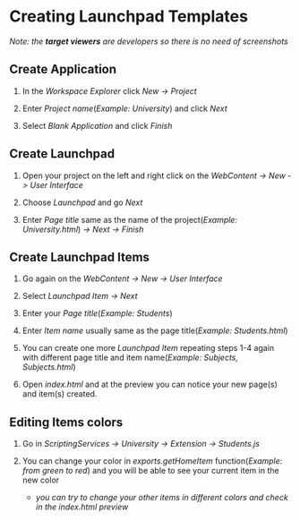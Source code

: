 # Creating Launchpad Templates

*Note: the **target viewers** are developers so there is no need of screenshots*

## Create Application

1. In the *Workspace Explorer* click *New -> Project*

2. Enter *Project name*(*Example: University*) and click *Next*

3. Select *Blank Application* and click *Finish*

## Create Launchpad

1. Open your project on the left and right click on the *WebContent -> New -> User Interface*

2. Choose *Launchpad* and go *Next*

3. Enter *Page title* same as the name of the project(*Example: University.html*) *-> Next -> Finish*

## Create Launchpad Items

1. Go again on the *WebContent -> New -> User Interface*

2. Select *Launchpad Item -> Next*

3. Enter your *Page title*(*Example: Students*)

4. Enter *Item name* usually same as the page title(*Example: Students.html*)

5. You can create one more *Launchpad Item* repeating steps 1-4 again with different 
page title and item name(*Example: Subjects, Subjects.html*)

6. Open *index.html* and at the preview you can notice your new page(s) and item(s) created.

## Editing Items colors

1. Go in *ScriptingServices -> University -> Extension -> Students.js*

2. You can change your color in *exports.getHomeItem* function(*Example: from green to red*)
and you will be able to see your current item in the new color

   - *you can try to change your other items 
   in different colors and check in the index.html preview*

